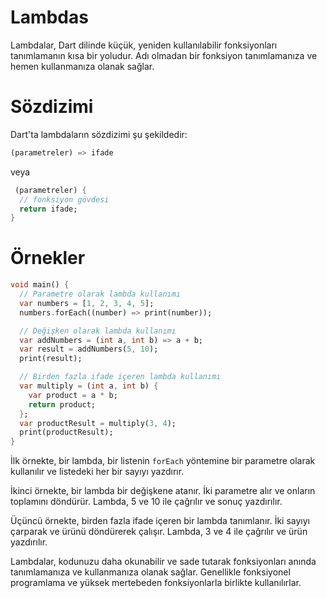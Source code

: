 # Lambdas

Lambdalar, Dart dilinde küçük, yeniden kullanılabilir fonksiyonları tanımlamanın kısa bir yoludur. Adı olmadan bir fonksiyon tanımlamanıza ve hemen kullanmanıza olanak sağlar.
# Sözdizimi
Dart'ta lambdaların sözdizimi şu şekildedir:
```dart
(parametreler) => ifade
```
veya
```dart
 (parametreler) {
  // fonksiyon gövdesi
  return ifade;
}
```
# Örnekler
```dart
void main() {
  // Parametre olarak lambda kullanımı
  var numbers = [1, 2, 3, 4, 5];
  numbers.forEach((number) => print(number));

  // Değişken olarak lambda kullanımı
  var addNumbers = (int a, int b) => a + b;
  var result = addNumbers(5, 10);
  print(result);

  // Birden fazla ifade içeren lambda kullanımı
  var multiply = (int a, int b) {
    var product = a * b;
    return product;
  };
  var productResult = multiply(3, 4);
  print(productResult);
}
```
İlk örnekte, bir lambda, bir listenin `forEach` yöntemine bir parametre olarak kullanılır ve listedeki her bir sayıyı yazdırır.

İkinci örnekte, bir lambda bir değişkene atanır. İki parametre alır ve onların toplamını döndürür. Lambda, 5 ve 10 ile çağrılır ve sonuç yazdırılır.

Üçüncü örnekte, birden fazla ifade içeren bir lambda tanımlanır. İki sayıyı çarparak ve ürünü döndürerek çalışır. Lambda, 3 ve 4 ile çağrılır ve ürün yazdırılır.

Lambdalar, kodunuzu daha okunabilir ve sade tutarak fonksiyonları anında tanımlamanıza ve kullanmanıza olanak sağlar. Genellikle fonksiyonel programlama ve yüksek mertebeden fonksiyonlarla birlikte kullanılırlar.